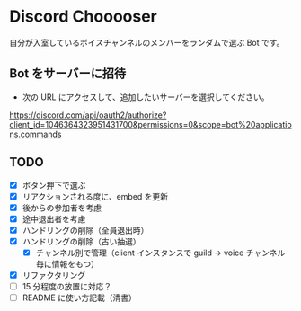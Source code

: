 # Discord Chooooser

自分が入室しているボイスチャンネルのメンバーをランダムで選ぶ Bot です。

## Bot をサーバーに招待

- 次の URL にアクセスして、追加したいサーバーを選択してください。

https://discord.com/api/oauth2/authorize?client_id=1046364323951431700&permissions=0&scope=bot%20applications.commands

## TODO

- [x] ボタン押下で選ぶ
- [x] リアクションされる度に、embed を更新
- [x] 後からの参加者を考慮
- [x] 途中退出者を考慮
- [x] ハンドリングの削除（全員退出時）
- [x] ハンドリングの削除（古い抽選）
  - [x] チャンネル別で管理（client インスタンスで guild -> voice チャンネル毎に情報をもつ）
- [x] リファクタリング
- [ ] 15 分程度の放置に対応？
- [ ] README に使い方記載（清書）
